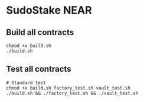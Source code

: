 # SudoStake NEAR

## Build all contracts
```
chmod +x build.sh
./build.sh
```

## Test all contracts
```
# Standard test
chmod +x build.sh factory_test.sh vault_test.sh
./build.sh && ./factory_test.sh && ./vault_test.sh
```